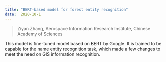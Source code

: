 ```yaml
---
title: "BERT-based model for forest entity recognition"
date:  2020-10-1
---
```


> Ziyan Zhang, Aerospace Information Research Institute, Chinese Academy of Sciences

This model is fine-tuned model based on BERT by Google. It is trained to be capable for the name entity recognition task, which made a few changes to meet the need on GIS information recognition.